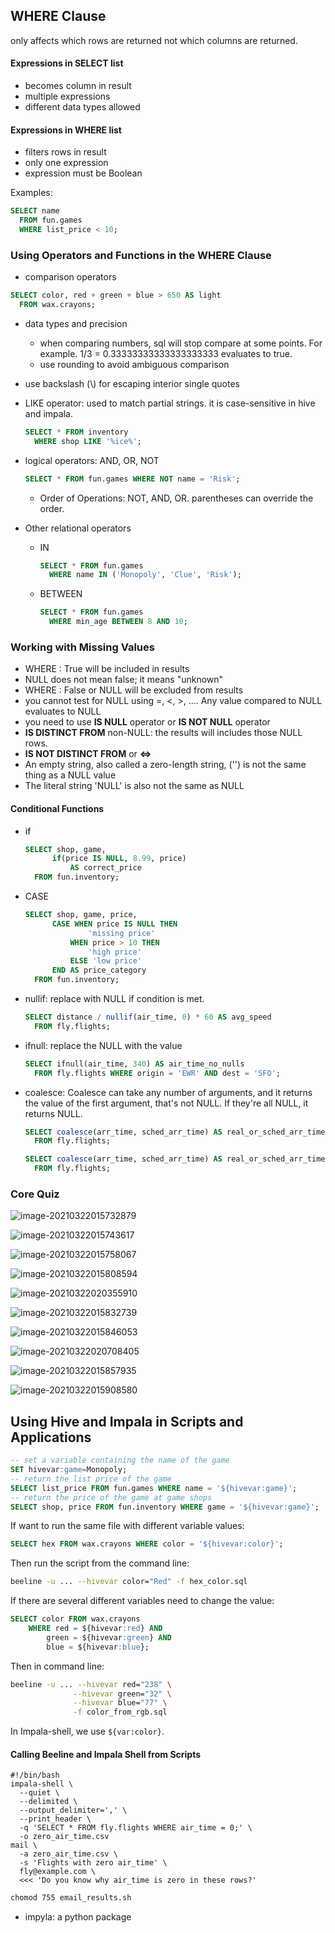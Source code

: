 ## WHERE Clause

only affects which rows are returned not which columns are returned.

#### Expressions in SELECT list

* becomes column in result
* multiple expressions
* different data types allowed

#### Expressions in WHERE list

* filters rows in result
* only one expression
* expression must be Boolean

Examples:

```sql
SELECT name
  FROM fun.games
  WHERE list_price < 10;
```

### Using Operators and Functions in the WHERE Clause

* comparison operators

```sql
SELECT color, red + green + blue > 650 AS light
  FROM wax.crayons;
```

* data types and precision

  * when comparing numbers, sql will stop compare at some points. For example. 1/3 = 0.33333333333333333333 evaluates to true.
  * use rounding to avoid ambiguous comparison

* use backslash (\\) for escaping interior single quotes

* LIKE operator: used to match partial strings.  it is case-sensitive in hive and impala.

  ```sql
  SELECT * FROM inventory
    WHERE shop LIKE '%ice%';
  ```

* logical operators: AND, OR, NOT 

  ```sql
  SELECT * FROM fun.games WHERE NOT name = 'Risk';
  ```

  * Order of Operations: NOT, AND, OR. parentheses can override the order.

* Other relational operators

  * IN

    ```sql
    SELECT * FROM fun.games
      WHERE name IN ('Monopoly', 'Clue', 'Risk');
    ```

  * BETWEEN

    ```sql
    SELECT * FROM fun.games
      WHERE min_age BETWEEN 8 AND 10;
    ```

### Working with Missing Values

* WHERE : True will be included in results
* NULL does not mean false; it means "unknown"
* WHERE : False or NULL will be excluded from results
* you cannot test for NULL using =, <, >, .... Any value compared to NULL evaluates to NULL
* you need to use **IS NULL** operator or **IS NOT NULL** operator
* **IS DISTINCT FROM** non-NULL: the results will includes those NULL rows.
* **IS NOT DISTINCT FROM** or **<=>**
* An empty string, also called a zero-length string, ('') is not the same thing as a NULL value
* The literal string 'NULL' is also not the same as NULL

#### Conditional Functions

* if 

  ```sql
  SELECT shop, game, 
  		if(price IS NULL, 8.99, price)
  			AS correct_price
  	FROM fun.inventory;
  ```

* CASE

  ```sql
  SELECT shop, game, price,
  		CASE WHEN price IS NULL THEN
  				'missing price'
  			WHEN price > 10 THEN
  				'high price'
  			ELSE 'low price'
  		END AS price_category
  	FROM fun.inventory;
  ```

* nullif: replace with NULL if condition is met.

  ```sql
  SELECT distance / nullif(air_time, 0) * 60 AS avg_speed
  	FROM fly.flights;
  ```

* ifnull: replace the NULL with the value

  ```sql
  SELECT ifnull(air_time, 340) AS air_time_no_nulls
  	FROM fly.flights WHERE origin = 'EWR' AND dest = 'SFO';
  ```

* coalesce: Coalesce can take any number of arguments, and it returns the value of the first argument, that's not NULL. If they're all NULL, it returns NULL.

  ```sql
  SELECT coalesce(arr_time, sched_arr_time) AS real_or_sched_arr_time
  	FROM fly.flights;
  ```

  ```sql
  SELECT coalesce(arr_time, sched_arr_time) AS real_or_sched_arr_time
  	FROM fly.flights;
  ```


### Core Quiz

![image-20210322015732879](https://raw.githubusercontent.com/cancan233/notes_pics/main/img/20210322015733.png)

![image-20210322015743617](https://raw.githubusercontent.com/cancan233/notes_pics/main/img/20210322015743.png)

![image-20210322015758067](https://raw.githubusercontent.com/cancan233/notes_pics/main/img/20210322015758.png)

![image-20210322015808594](https://raw.githubusercontent.com/cancan233/notes_pics/main/img/20210322015808.png)

![image-20210322020355910](https://raw.githubusercontent.com/cancan233/notes_pics/main/img/20210322020355.png)

![image-20210322015832739](https://raw.githubusercontent.com/cancan233/notes_pics/main/img/20210322015832.png)

![image-20210322015846053](https://raw.githubusercontent.com/cancan233/notes_pics/main/img/20210322015846.png)

![image-20210322020708405](https://raw.githubusercontent.com/cancan233/notes_pics/main/img/20210322020708.png)

![image-20210322015857935](https://raw.githubusercontent.com/cancan233/notes_pics/main/img/20210322015858.png)

![image-20210322015908580](https://raw.githubusercontent.com/cancan233/notes_pics/main/img/20210322015908.png)

## Using Hive and Impala in Scripts and Applications

```sql
-- set a variable containing the name of the game
SET hivevar:game=Monopoly;
-- return the list price of the game
SELECT list_price FROM fun.games WHERE name = '${hivevar:game}';
-- return the price of the game at game shops
SELECT shop, price FROM fun.inventory WHERE game = '${hivevar:game}';
```

If want to run the same file with different variable values:

```sql
SELECT hex FROM wax.crayons WHERE color = '${hivevar:color}';
```

Then run the script from the command line:

```bash
beeline -u ... --hivevar color="Red" -f hex_color.sql
```

If there are several different variables need to change the value:

```sql
SELECT color FROM wax.crayons
	WHERE red = ${hivevar:red} AND
		green = ${hivevar:green} AND
		blue = ${hivevar:blue};
```

Then in command line:

```bash
beeline -u ... --hivevar red="238" \
			  --hivevar green="32" \
			  --hivevar blue="77" \
			  -f color_from_rgb.sql
```

In Impala-shell, we use `${var:color}`.

#### Calling Beeline and Impala Shell from Scripts

```shell
#!/bin/bash
impala-shell \ 
  --quiet \ 
  --delimited \ 
  --output_delimiter=',' \ 
  --print_header \
  -q 'SELECT * FROM fly.flights WHERE air_time = 0;' \
  -o zero_air_time.csv
mail \
  -a zero_air_time.csv \
  -s 'Flights with zero air_time' \
  fly@example.com \
  <<< 'Do you know why air_time is zero in these rows?'
```

```bash
chomod 755 email_results.sh
```

* impyla: a python package